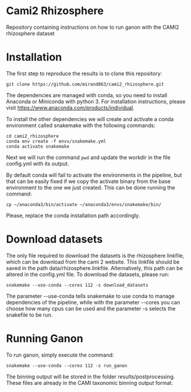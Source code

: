 # Cami2 Rhizosphere
Repository containing instructions on how to run ganon with the CAMI2 rhizosphere dataset

# Installation
The first step to reproduce the results is to clone this repository:

`git clone https://github.com/mirand863/cami2_rhizosphere.git`

The dependencies are managed with conda, so you need to install Anaconda or Miniconda with python 3. For installation instructions, please visit https://www.anaconda.com/products/individual.

To install the other dependencies we will create and activate a conda environment called snakemake with the following commands:

```
cd cami2_rhizosphere
conda env create -f envs/snakemake.yml
conda activate snakemake
```

Next we will run the command `pwd` and update the workdir in the file config.yml with its output.

By default conda will fail to activate the environments in the pipeline, but that can be easily fixed if we copy the activate binary from the base environment to the one we just created. This can be done running the command:

```
cp ~/anaconda3/bin/activate ~/anaconda3/envs/snakemake/bin/
```

Please, replace the conda installation path accordingly.

# Download datasets

The only file required to download the datasets is the rhizosphere linkfile, which can be download from the cami 2 website. This linkfile should be saved in the path data/rhizosphere.linkfile. Alternatively, this path can be altered in the config.yml file. To download the datasets, please run:

`snakemake --use-conda --cores 112 -s download_datasets`

The parameter --use-conda tells snakemake to use conda to manage dependencies of the pipeline, while with the parameter --cores you can choose how many cpus can be used and the parameter -s selects the snakefile to be run.

# Running Ganon

To run ganon, simply execute the command:

`snakemake --use-conda --cores 112 -s run_ganon`

The binning output will be stored in the folder results/postprocessing. These files are already in the CAMI taxonomic binning output format.
